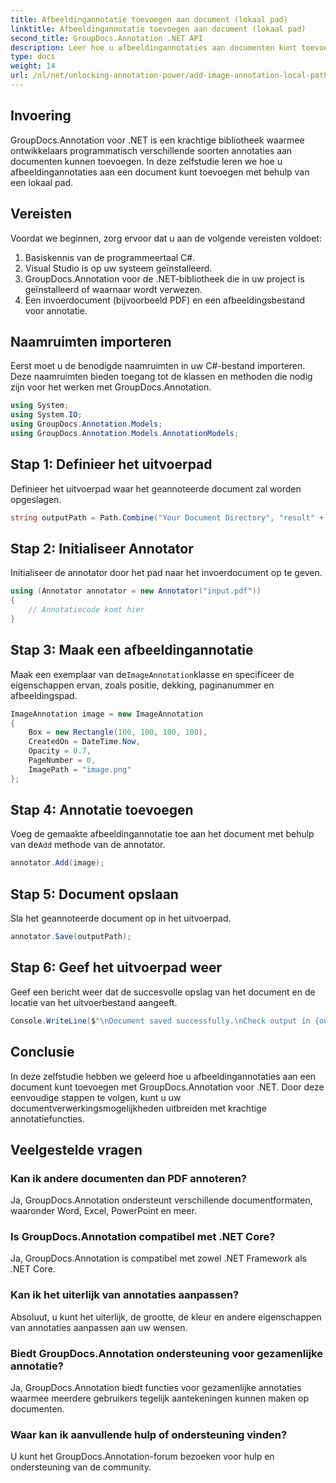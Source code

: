 ```yaml
---
title: Afbeeldingannotatie toevoegen aan document (lokaal pad)
linktitle: Afbeeldingannotatie toevoegen aan document (lokaal pad)
second_title: GroupDocs.Annotation .NET API
description: Leer hoe u afbeeldingannotaties aan documenten kunt toevoegen met GroupDocs.Annotation voor .NET. Verbeter eenvoudig de documentverwerkingsmogelijkheden.
type: docs
weight: 14
url: /nl/net/unlocking-annotation-power/add-image-annotation-local-path/
---
```

## Invoering
GroupDocs.Annotation voor .NET is een krachtige bibliotheek waarmee ontwikkelaars programmatisch verschillende soorten annotaties aan documenten kunnen toevoegen. In deze zelfstudie leren we hoe u afbeeldingannotaties aan een document kunt toevoegen met behulp van een lokaal pad.
## Vereisten
Voordat we beginnen, zorg ervoor dat u aan de volgende vereisten voldoet:
1. Basiskennis van de programmeertaal C#.
2. Visual Studio is op uw systeem geïnstalleerd.
3. GroupDocs.Annotation voor de .NET-bibliotheek die in uw project is geïnstalleerd of waarnaar wordt verwezen.
4. Een invoerdocument (bijvoorbeeld PDF) en een afbeeldingsbestand voor annotatie.
## Naamruimten importeren
Eerst moet u de benodigde naamruimten in uw C#-bestand importeren. Deze naamruimten bieden toegang tot de klassen en methoden die nodig zijn voor het werken met GroupDocs.Annotation.
```csharp
using System;
using System.IO;
using GroupDocs.Annotation.Models;
using GroupDocs.Annotation.Models.AnnotationModels;
```

## Stap 1: Definieer het uitvoerpad
Definieer het uitvoerpad waar het geannoteerde document zal worden opgeslagen.
```csharp
string outputPath = Path.Combine("Your Document Directory", "result" + Path.GetExtension("input.pdf"));
```
## Stap 2: Initialiseer Annotator
Initialiseer de annotator door het pad naar het invoerdocument op te geven.
```csharp
using (Annotator annotator = new Annotator("input.pdf"))
{
    // Annotatiecode komt hier
}
```
## Stap 3: Maak een afbeeldingannotatie
 Maak een exemplaar van de`ImageAnnotation`klasse en specificeer de eigenschappen ervan, zoals positie, dekking, paginanummer en afbeeldingspad.
```csharp
ImageAnnotation image = new ImageAnnotation
{
    Box = new Rectangle(100, 100, 100, 100),
    CreatedOn = DateTime.Now,
    Opacity = 0.7,
    PageNumber = 0,
    ImagePath = "image.png"
};
```
## Stap 4: Annotatie toevoegen
 Voeg de gemaakte afbeeldingannotatie toe aan het document met behulp van de`Add` methode van de annotator.
```csharp
annotator.Add(image);
```
## Stap 5: Document opslaan
Sla het geannoteerde document op in het uitvoerpad.
```csharp
annotator.Save(outputPath);
```
## Stap 6: Geef het uitvoerpad weer
Geef een bericht weer dat de succesvolle opslag van het document en de locatie van het uitvoerbestand aangeeft.
```csharp
Console.WriteLine($"\nDocument saved successfully.\nCheck output in {outputPath}.");
```

## Conclusie
In deze zelfstudie hebben we geleerd hoe u afbeeldingannotaties aan een document kunt toevoegen met GroupDocs.Annotation voor .NET. Door deze eenvoudige stappen te volgen, kunt u uw documentverwerkingsmogelijkheden uitbreiden met krachtige annotatiefuncties.
## Veelgestelde vragen
### Kan ik andere documenten dan PDF annoteren?
Ja, GroupDocs.Annotation ondersteunt verschillende documentformaten, waaronder Word, Excel, PowerPoint en meer.
### Is GroupDocs.Annotation compatibel met .NET Core?
Ja, GroupDocs.Annotation is compatibel met zowel .NET Framework als .NET Core.
### Kan ik het uiterlijk van annotaties aanpassen?
Absoluut, u kunt het uiterlijk, de grootte, de kleur en andere eigenschappen van annotaties aanpassen aan uw wensen.
### Biedt GroupDocs.Annotation ondersteuning voor gezamenlijke annotatie?
Ja, GroupDocs.Annotation biedt functies voor gezamenlijke annotaties waarmee meerdere gebruikers tegelijk aantekeningen kunnen maken op documenten.
### Waar kan ik aanvullende hulp of ondersteuning vinden?
U kunt het GroupDocs.Annotation-forum bezoeken voor hulp en ondersteuning van de community.